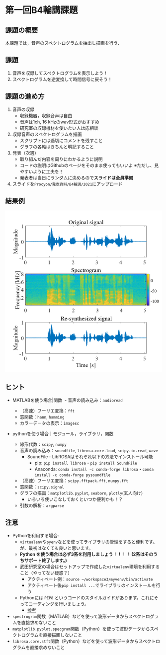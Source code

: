 # 第一回B4輪講課題
## 課題の概要
本課題では，音声のスペクトログラムを抽出し描画を行う．

## 課題

1. 音声を収録してスペクトログラムを表示しよう！
2. スペクトログラムを逆変換して時間信号に戻そう！

## 課題の進め方

1. 音声の収録
   - 収録機器，収録音声は自由
   - 音声は1ch, 16 kHzのwav形式がおすすめ
   - 研究室の収録機材を使いたい人は応相談
2. 収録音声のスペクトログラムを描画
   - スクリプトには適切にコメントを残すこと
   - グラフの各軸はきちんと明記すること
3. 発表（次週）
   - 取り組んだ内容を周りにわかるように説明
   - コードの説明はGithubのページをそのまま使ってもいいよ
      ※ただし、見やすいように工夫を！
   - 発表者は当日にランダムに決めるので**スライドは全員準備**
4. スライドを`Procyon/発表資料/B4輪講/2021`にアップロード
## 結果例

![結果例](figs/result.png)

## ヒント

- MATLABを使う場合|関数
  - 音声の読み込み：`audioread`
  - （高速）フーリエ変換：`fft`
  - 窓関数：`hann`, `hamming`
  - カラーデータの表示：`imagesc`

- pythonを使う場合｜モジュール，ライブラリ，関数
  - 線形代数：`scipy`, `numpy`
  - 音声の読み込み：`soundfile`, `librosa.core.load`, `scipy.io.read`, `wave`
    - SoundFile・LibROSAはそれぞれ以下の方法でインストール可能
      - pip: `pip install librosa`・`pip install SoundFile`
      - Anaconda: `conda install -c conda-forge librosa`・`conda install -c conda-forge pysoundfile`
  - （高速）フーリエ変換：`scipy.fftpack.fft`, `numpy.fft`
  - 窓関数：`scipy.signal`
  - グラフの描画：`matplotlib.pyplot`, `seaborn`, `plotly`(玄人向け)
    - いろいろ使いこなしておくといつか便利かも！？
  - 引数の解析：`argparse`

## 注意

- Pythonを利用する場合:
   - `virtualenv`や`pyenv`などを使ってライブラリの管理をすると便利です。が、最初はなくても良いと思います。
   - **Python を使う場合は必ず3系を利用しましょう！！！！ (2系はそのうちサポート終了します。)**
   - 武田研究室の場合はセットアップで作成した`virtualenv`環境を利用すること（やってない疑惑？）
      - アクティベート例：`source ~/workspace3/myvenv/bin/activate`  
      - アクティベート後`pip install ...`でライブラリのインストールを行う
   - Pythonには `PEP8` というコードのスタイルガイドがあります。これにそってコーディングを行いましょう。
      - [参考](https://blog-ja.sideci.com/entry/python-lint-pickup-5tools)
- `spectrogram`関数（MATLAB）などを使って波形データからスペクトログラムを直接求めないこと  
- `matplotlib.pyplot.specgram`関数（Python）を使って波形データからスペクトログラムを直接描画しないこと  
- `librosa.core.stft`関数（Python）などを使って波形データからスペクトログラムを直接求めないこと  
